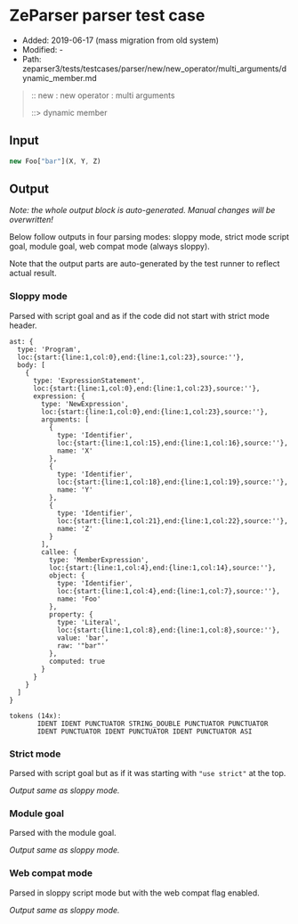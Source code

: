 # ZeParser parser test case

- Added: 2019-06-17 (mass migration from old system)
- Modified: -
- Path: zeparser3/tests/testcases/parser/new/new_operator/multi_arguments/dynamic_member.md

> :: new : new operator : multi arguments
>
> ::> dynamic member

## Input

`````js
new Foo["bar"](X, Y, Z)
`````

## Output

_Note: the whole output block is auto-generated. Manual changes will be overwritten!_

Below follow outputs in four parsing modes: sloppy mode, strict mode script goal, module goal, web compat mode (always sloppy).

Note that the output parts are auto-generated by the test runner to reflect actual result.

### Sloppy mode

Parsed with script goal and as if the code did not start with strict mode header.

`````
ast: {
  type: 'Program',
  loc:{start:{line:1,col:0},end:{line:1,col:23},source:''},
  body: [
    {
      type: 'ExpressionStatement',
      loc:{start:{line:1,col:0},end:{line:1,col:23},source:''},
      expression: {
        type: 'NewExpression',
        loc:{start:{line:1,col:0},end:{line:1,col:23},source:''},
        arguments: [
          {
            type: 'Identifier',
            loc:{start:{line:1,col:15},end:{line:1,col:16},source:''},
            name: 'X'
          },
          {
            type: 'Identifier',
            loc:{start:{line:1,col:18},end:{line:1,col:19},source:''},
            name: 'Y'
          },
          {
            type: 'Identifier',
            loc:{start:{line:1,col:21},end:{line:1,col:22},source:''},
            name: 'Z'
          }
        ],
        callee: {
          type: 'MemberExpression',
          loc:{start:{line:1,col:4},end:{line:1,col:14},source:''},
          object: {
            type: 'Identifier',
            loc:{start:{line:1,col:4},end:{line:1,col:7},source:''},
            name: 'Foo'
          },
          property: {
            type: 'Literal',
            loc:{start:{line:1,col:8},end:{line:1,col:8},source:''},
            value: 'bar',
            raw: '"bar"'
          },
          computed: true
        }
      }
    }
  ]
}

tokens (14x):
       IDENT IDENT PUNCTUATOR STRING_DOUBLE PUNCTUATOR PUNCTUATOR
       IDENT PUNCTUATOR IDENT PUNCTUATOR IDENT PUNCTUATOR ASI
`````

### Strict mode

Parsed with script goal but as if it was starting with `"use strict"` at the top.

_Output same as sloppy mode._

### Module goal

Parsed with the module goal.

_Output same as sloppy mode._

### Web compat mode

Parsed in sloppy script mode but with the web compat flag enabled.

_Output same as sloppy mode._
